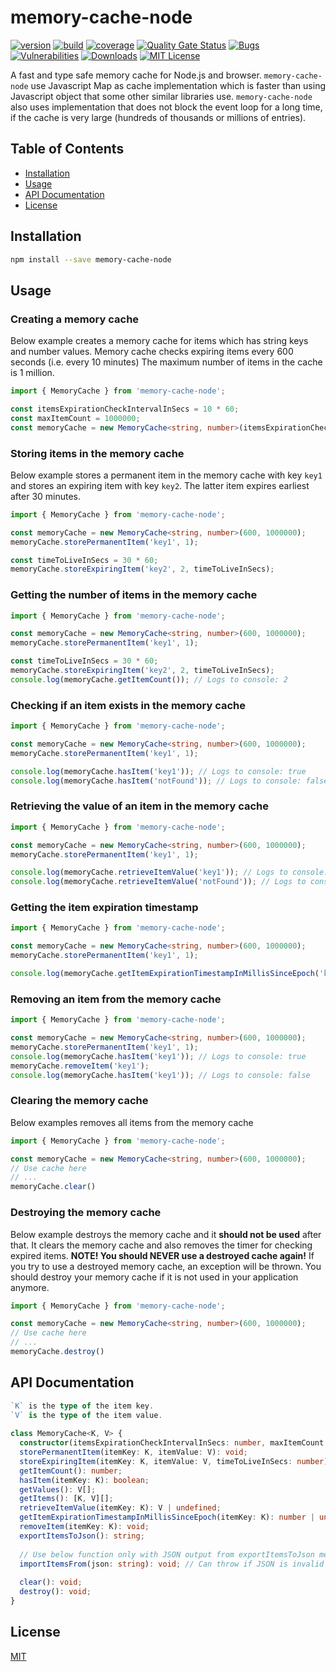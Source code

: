 # memory-cache-node

[![version][version-badge]][package]
[![build][build]][circleci]
[![coverage][coverage]][codecov]
[![Quality Gate Status](https://sonarcloud.io/api/project_badges/measure?project=pksilen_memory-cache-node&metric=alert_status)](https://sonarcloud.io/dashboard?id=pksilen_memory-cache-node)
[![Bugs](https://sonarcloud.io/api/project_badges/measure?project=pksilen_memory-cache-node&metric=bugs)](https://sonarcloud.io/dashboard?id=pksilen_memory-cache-node)
[![Vulnerabilities](https://sonarcloud.io/api/project_badges/measure?project=pksilen_memory-cache-node&metric=vulnerabilities)](https://sonarcloud.io/dashboard?id=pksilen_memory-cache-node)
[![Downloads][downloads]][package]
[![MIT License][license-badge]][license]

A fast and type safe memory cache for Node.js and browser. `memory-cache-node` use Javascript Map as cache implementation which
is faster than using Javascript object that some other similar libraries use. `memory-cache-node` also uses implementation that does
not block the event loop for a long time, if the cache is very large (hundreds of thousands or millions of entries).

## Table of Contents
- [Installation](#installation)
- [Usage](#usage)
- [API Documentation](#api-documentation)
- [License](#license)

## <a name="installation"></a> Installation
```bash
npm install --save memory-cache-node
```

## <a name="usage"></a> Usage

### Creating a memory cache
Below example creates a memory cache for items which has string keys and number values. 
Memory cache checks expiring items every 600 seconds (i.e. every 10 minutes) 
The maximum number of items in the cache is 1 million.

```ts
import { MemoryCache } from 'memory-cache-node';

const itemsExpirationCheckIntervalInSecs = 10 * 60;
const maxItemCount = 1000000;
const memoryCache = new MemoryCache<string, number>(itemsExpirationCheckIntervalInSecs, maxItemCount);
```

### Storing items in the memory cache
Below example stores a permanent item in the memory cache with key `key1` and stores an expiring item with key 
`key2`. The latter item expires earliest after 30 minutes.

```ts
import { MemoryCache } from 'memory-cache-node';

const memoryCache = new MemoryCache<string, number>(600, 1000000);
memoryCache.storePermanentItem('key1', 1);

const timeToLiveInSecs = 30 * 60;
memoryCache.storeExpiringItem('key2', 2, timeToLiveInSecs);
```

### Getting the number of items in the memory cache
```ts
import { MemoryCache } from 'memory-cache-node';

const memoryCache = new MemoryCache<string, number>(600, 1000000);
memoryCache.storePermanentItem('key1', 1);

const timeToLiveInSecs = 30 * 60;
memoryCache.storeExpiringItem('key2', 2, timeToLiveInSecs);
console.log(memoryCache.getItemCount()); // Logs to console: 2
```

### Checking if an item exists in the memory cache
```ts
import { MemoryCache } from 'memory-cache-node';

const memoryCache = new MemoryCache<string, number>(600, 1000000);
memoryCache.storePermanentItem('key1', 1);

console.log(memoryCache.hasItem('key1')); // Logs to console: true
console.log(memoryCache.hasItem('notFound')); // Logs to console: false
```

### Retrieving the value of an item in the memory cache
```ts
import { MemoryCache } from 'memory-cache-node';

const memoryCache = new MemoryCache<string, number>(600, 1000000);
memoryCache.storePermanentItem('key1', 1);

console.log(memoryCache.retrieveItemValue('key1')); // Logs to console: 1
console.log(memoryCache.retrieveItemValue('notFound')); // Logs to console: undefined
```

### Getting the item expiration timestamp
```ts
import { MemoryCache } from 'memory-cache-node';

const memoryCache = new MemoryCache<string, number>(600, 1000000);
memoryCache.storePermanentItem('key1', 1);

console.log(memoryCache.getItemExpirationTimestampInMillisSinceEpoch('key1')); // Logs some large number to console
```

### Removing an item from the memory cache
```ts
import { MemoryCache } from 'memory-cache-node';

const memoryCache = new MemoryCache<string, number>(600, 1000000);
memoryCache.storePermanentItem('key1', 1);
console.log(memoryCache.hasItem('key1')); // Logs to console: true
memoryCache.removeItem('key1');
console.log(memoryCache.hasItem('key1')); // Logs to console: false
```

### Clearing the memory cache
Below examples removes all items from the memory cache
```ts
import { MemoryCache } from 'memory-cache-node';

const memoryCache = new MemoryCache<string, number>(600, 1000000);
// Use cache here
// ...
memoryCache.clear()
```

### Destroying the memory cache
Below example destroys the memory cache and it **should not be used** after that.
It clears the memory cache and also removes the timer for checking expired items.
**NOTE! You should NEVER use a destroyed cache again!** 
If you try to use a destroyed memory cache, an exception will be thrown.
You should destroy your memory cache if it is not used in your application anymore.

```ts
import { MemoryCache } from 'memory-cache-node';

const memoryCache = new MemoryCache<string, number>(600, 1000000);
// Use cache here
// ...
memoryCache.destroy()
```

## <a name="api-documentation"></a> API Documentation

```ts
`K` is the type of the item key.
`V` is the type of the item value.
  
class MemoryCache<K, V> {
  constructor(itemsExpirationCheckIntervalInSecs: number, maxItemCount: number);
  storePermanentItem(itemKey: K, itemValue: V): void;
  storeExpiringItem(itemKey: K, itemValue: V, timeToLiveInSecs: number): void;
  getItemCount(): number;
  hasItem(itemKey: K): boolean;
  getValues(): V[];
  getItems(): [K, V][];
  retrieveItemValue(itemKey: K): V | undefined;
  getItemExpirationTimestampInMillisSinceEpoch(itemKey: K): number | undefined;
  removeItem(itemKey: K): void;
  exportItemsToJson(): string;
  
  // Use below function only with JSON output from exportItemsToJson method
  importItemsFrom(json: string): void; // Can throw if JSON is invalid
  
  clear(): void;
  destroy(): void;
}
```

## <a name="license"></a> License
[MIT](https://github.com/pksilen/memory-cache-node/blob/main/LICENSE)

[license-badge]: https://img.shields.io/badge/license-MIT-green
[license]: https://github.com/pksilen/memory-cache-node/blob/main/LICENSE
[version-badge]: https://img.shields.io/npm/v/memory-cache-node.svg?style=flat-square
[package]: https://www.npmjs.com/package/memory-cache-node
[downloads]: https://img.shields.io/npm/dm/memory-cache-node
[build]: https://img.shields.io/circleci/project/github/pksilen/memory-cache-node/main.svg?style=flat-square
[circleci]: https://circleci.com/gh/pksilen/memory-cache-node/tree/main
[coverage]: https://img.shields.io/codecov/c/github/pksilen/memory-cache-node/main.svg?style=flat-square
[codecov]: https://codecov.io/gh/pksilen/memory-cache-node
